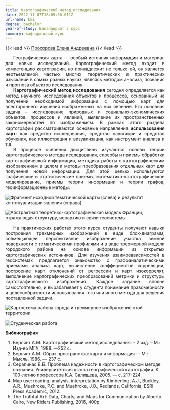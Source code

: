 ```yaml
---
title: Картографический метод исследования
date: 2022-11-07T18:09:30.611Z
url-name: kmi
degree: bachelor
year-of-study: Бакалавриат 3 курс
summary: кафедральный курс
---
```

{{< lead >}} [Прохорова Елена Андреевна](https://istina.msu.ru/profile/ProkhorovaEA/) {{< /lead >}}

<div style="text-align: justify; text-indent: 25px;">
Географическая карта — особый источник информации и материал для новых исследований. Картографический метод входит в компетенцию картографии, но принадлежит не только ей, он является неотъемлемой частью многих теоретических и практических изысканий в самых разных науках, являясь методом анализа, познания и прогноза объектов исследования. </div>
<div style="text-align: justify; text-indent: 25px;">
<b>Картографический метод исследования</b> сегодня определяется как метод научного исследования объектов и процессов, основанный на получении необходимой информации с помощью карт для всестороннего изучения изображенных на них явлений. Его основная задача – исследование природных и социально-экономических объектов, процессов и явлений, выявление их пространственных закономерностей по изображениям. В рамках этого раздела картографии рассматриваются основные направления <b>использования карт</b>: как средство исследования, средство навигации и средство обучения, как иллюстрация и визуализация, как инструмент анализа и т.д. </div> 
<div style="text-align: justify; text-indent: 25px;">
В процессе освоения дисциплины изучаются основы теории картографического метода исследования, способы и приемы обработки картографической информации, методика работы с картографическим изображением в целом и методы преобразования отдельных карт для получения новой информации. Для этой целью используются графические и статистические приемы, математико-картографическое моделирование, приемы теории информации и теории графов, геоинформационные методы. </div>

![Фрагмент исходной тематической карты (слева) и результат континуализации явления (справа)](img/kmi1.jpg "Фрагмент исходной тематической карты (слева) и результат континуализации явления (справа)")

![Абстрактная теоретико-картографическая модель Франции, отражающая структуру, иерархию и связи геосистемы](img/kmi3.jpg "Абстрактная теоретико-картографическая модель Франции, отражающая структуру, иерархию и связи геосистемы")

<div style="text-align: justify; text-indent: 25px;">
На практических работах этого курса студенты получают навыки построения трехмерных изображений в виде блок-диаграмм, совмещающей перспективное изображение участка земной поверхности с тематическими профилями и в виде трехмерной модели городского района на основе информации из открытых картографических источников. Для изучения взаимозависимостей в геосистемах предлагается знакомство с графоаналитическими приемами анализа карт, вычисление коэффициентов корреляции, построение карт отклонений от регрессии и карт изокоррелят, выполнение картографических преобразований метрики и структуры картографического изображения.                                                                                          Каждое задание вполне самостоятельно, и вырабатывает у студента понимание правомерности и целесообразности использования того или иного метода для решения поставленной задачи.</div>

![Картосхема района города и трехмерное изображение этой территории](img/kmi2.jpg "Картосхема района города и трехмерное изображение этой территории")

![Студенческая работа](img/kmi4.jpg "Студенческая работа")

**Библиография**

1. Берлянт А.М. Картографический метод исследования. – 2 изд. – М.: Изд-во МГУ, 1988.  —252 с.
2. Берлянт А.М. Образ пространства: карта и информация — М.: Мысль, 1986. — 237 с.
3. Серапинас Б.Б. Проблема надежности в картографическом методе познания. Университетская школа географической картографии. К 100-летию профессора К.А. Салищева, 2005. — с. 217-224.
4. Map use: reading, analysis, interpretation by Kimberling, A.J., Buckley, A.R., Muehrcke, P.C. and Muehrcke, J.O., Redlands, California, ESRI Press Academic, 2012.
5. The Truthful Art: Data, Charts, and Maps for Communication by Alberto Cairo, New Riders Publishing, 2016, 400p.
